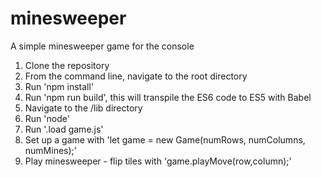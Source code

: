 # minesweeper
A simple minesweeper game for the console

1. Clone the repository
2. From the command line, navigate to the root directory
3. Run 'npm install'
4. Run 'npm run build', this will transpile the ES6 code to ES5 with Babel
5. Navigate to the /lib directory
6. Run 'node'
7. Run '.load game.js'
8. Set up a game with 'let game = new Game(numRows, numColumns, numMines);'
9. Play minesweeper - flip tiles with 'game.playMove(row,column);'


